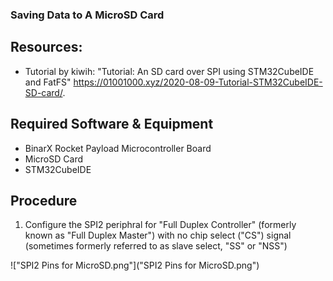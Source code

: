 ### Saving Data to A MicroSD Card

## Resources:
- Tutorial by kiwih: "Tutorial: An SD card over SPI using STM32CubeIDE and FatFS" https://01001000.xyz/2020-08-09-Tutorial-STM32CubeIDE-SD-card/.

## Required Software & Equipment
- BinarX Rocket Payload Microcontroller Board
- MicroSD Card
- STM32CubeIDE


## Procedure

1. Configure the SPI2 periphral for "Full Duplex Controller" (formerly known as "Full Duplex Master") with no chip select ("CS") signal (sometimes formerly referred to as slave select, "SS" or "NSS")

!["SPI2 Pins for MicroSD.png"]("SPI2 Pins for MicroSD.png")

